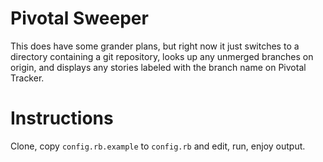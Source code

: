 # Pivotal Sweeper

This does have some grander plans, but right now it just switches to a directory containing a git repository, looks up any unmerged branches on origin, and displays any stories labeled with the branch name on Pivotal Tracker.

# Instructions

Clone, copy `config.rb.example` to `config.rb` and edit, run, enjoy output. 